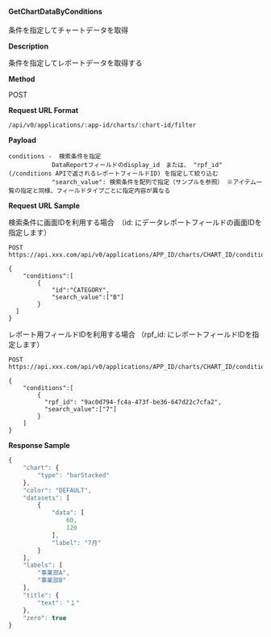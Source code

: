 
#### GetChartDataByConditions

条件を指定してチャートデータを取得

**Description**

条件を指定してレポートデータを取得する

**Method**

POST

**Request URL Format**

```text
/api/v0/applications/:app-id/charts/:chart-id/filter
```

**Payload**

```text
conditions -  検索条件を指定
            DataReportフィールドのdisplay_id　または、 "rpf_id"(/conditions APIで返されるレポートフィールドID) を指定して絞り込む
            "search_value": 検索条件を配列で指定（サンプルを参照） ※アイテム一覧の指定と同様、フィールドタイプごとに指定内容が異なる
```

**Request URL Sample**


検索条件に画面IDを利用する場合　（id: にデータレポートフィールドの画面IDを指定します）
```text
POST https://api.xxx.com/api/v0/applications/APP_ID/charts/CHART_ID/conditions

{
    "conditions":[
        {
            "id":"CATEGORY",
            "search_value":["B"]
        }
  ]
}
```

レポート用フィールドIDを利用する場合 （rpf_id: にレポートフィールドIDを指定します）

```text
POST https://api.xxx.com/api/v0/applications/APP_ID/charts/CHART_ID/conditions

{
    "conditions":[
        {
          "rpf_id": "9ac0d794-fc4a-473f-be36-647d22c7cfa2",
          "search_value":["7"]
        }
    ]
}
```

**Response Sample**

```javascript
{
    "chart": {
        "type": "barStacked"
    },
    "color": "DEFAULT",
    "datasets": [
        {
            "data": [
                60,
                120
            ],
            "label": "7月"
        }
    ],
    "labels": [
        "事業部A",
        "事業部B"
    ],
    "title": {
        "text": "１"
    },
    "zero": true
}
```

